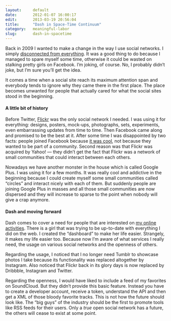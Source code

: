 ```yaml
---
layout:     default
date:       2012-01-07 16:00:17
edit:       2013-03-19 20:56:04
title:      "Dash in Space-Time Continuum"
category:   meaningful-labor
slug:       dash-in-spacetime
---
```


Back in 2009 I wanted to make a change in the way I use social networks. I simply [disconnected from everything](/archive/disconnected.html). It was a good thing to do because I managed to spare myself some time, otherwise it could be wasted on stalking pretty girls on Facebook. I’m joking, of course. No, I probably didn’t joke, but I’m sure you’ll get the idea.

It comes a time when a social site reach its maximum attention span and everybody tends to ignore why they came there in the first place. The place becomes unwanted for people that actually cared for what the social sites stood in the beginning.

#### A little bit of history

Before Twitter, [Flickr](/photo/flickr.html) was the only social network I needed. I was using it for everything: designs, posters, mock-ups, photographs, sets, experiments, even embarrassing updates from time to time. Then Facebook came along and promised to be the best at it. After some time I was disappointed by two facts: people joined Facebook because [it was cool](http://www.hunterwalk.com/2012/01/sorry-mike-facebook-could-reboot-and.html), not because they wanted to be part of a community. Second reason was that Flickr was acquired by Yahoo! — they didn’t get the fact that Flickr was a network of small communities that could interact between each others.

Nowadays we have another monster in the house which is called Google Plus. I was using it for a few months. It was really cool and addictive in the beginning because I could create myself some small communities called “circles” and interact nicely with each of them. But suddenly people are joining Google Plus in masses and all those small communities are now dispersed and they will increase to sparse to the point when nobody will give a crap anymore.

#### Dash and moving forward

Dash comes to cover a need for people that are interested on [my online activities](http://lucianmarin.com/dash/). There is a girl that was trying to be up-to-date with everything I did on the web. I created the “dashboard” to make her life easier. Strangely, it makes my life easier too. Because now I’m aware of what services I really need, the usage on various social networks and the openness of others.

Regarding the usage, I noticed that I no longer need Tumblr to showcase photos I take because its functionality was replaced altogether by Instagram. Also noticed that Flickr back in its glory days is now replaced by Dribbble, Instagram and Twitter.

Regarding the openness, I would have liked to include a feed of my favorites on SoundCloud. But they didn’t provide this basic feature. Instead you have to create a developer account, receive a token, understand the API and then get a XML of those bloody favorite tracks. This is not how the future should look like. The “big guys” of the industry should be the first to promote tools like RSS feeds for their users. Only a *true* open social network has a future, the others will cease to exist at some point.
